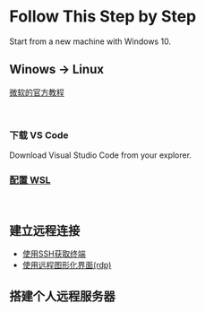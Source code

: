 # Follow This Step by Step

Start from a new machine with Windows 10.

## Winows -> Linux

[微软的官方教程](https://docs.microsoft.com/zh-cn/windows/wsl/install-win10)

<br />

### 下载 VS Code

Download Visual Studio Code from your explorer.

### [配置 WSL](Unsorted/WSL.md)

<br />


## 建立远程连接

- [使用SSH获取终端](RemoteConnect/ssh.md)
- [使用远程图形化界面(rdp)](RemoteConnect/rdp.md)

## 搭建个人远程服务器
